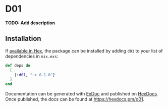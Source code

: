 # D01

**TODO: Add description**

## Installation

If [available in Hex](https://hex.pm/docs/publish), the package can be installed
by adding `d01` to your list of dependencies in `mix.exs`:

```elixir
def deps do
  [
    {:d01, "~> 0.1.0"}
  ]
end
```

Documentation can be generated with [ExDoc](https://github.com/elixir-lang/ex_doc)
and published on [HexDocs](https://hexdocs.pm). Once published, the docs can
be found at <https://hexdocs.pm/d01>.

